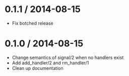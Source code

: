 
0.1.1 / 2014-08-15
==================

 * Fix botched release

0.1.0 / 2014-08-15
==================

 * Change semantics of signal/2 when no handlers exist
 * Add add_handler/2 and rm_handler/1
 * Clean up documentation
